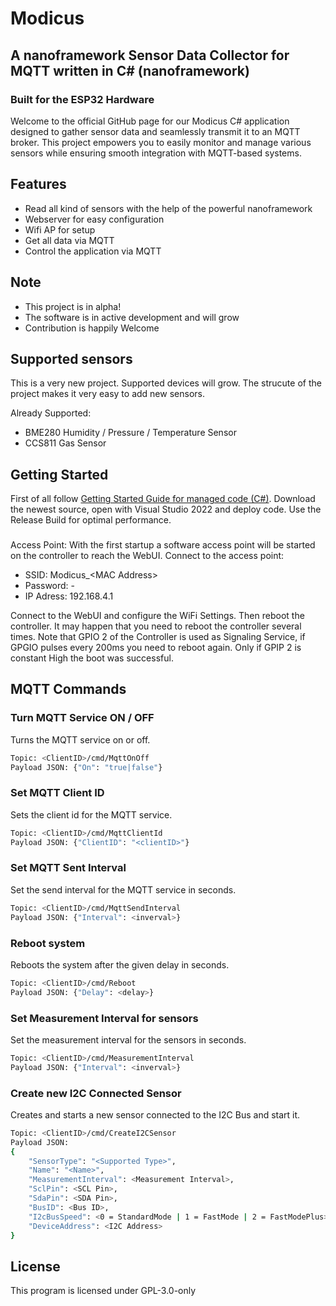# Modicus
## A nanoframework Sensor Data Collector for MQTT written in C# (nanoframework)

### Built for the ESP32 Hardware
Welcome to the official GitHub page for our Modicus C# application designed to gather sensor data and seamlessly transmit it to an MQTT broker. This project empowers you to easily monitor and manage various sensors while ensuring smooth integration with MQTT-based systems.

## Features
- Read all kind of sensors with the help of the powerful nanoframework
- Webserver for easy configuration
- Wifi AP for setup
- Get all data via MQTT
- Control the application via MQTT

## Note
- This project is in alpha!
- The software is in active development and will grow
- Contribution is happily Welcome

## Supported sensors
This is a very new project. Supported devices will grow. The strucute of the project makes it very easy to add new sensors. 

Already Supported:
- BME280 Humidity / Pressure / Temperature Sensor
- CCS811 Gas Sensor

## Getting Started 
First of all follow [Getting Started Guide for managed code (C#)](https://docs.nanoframework.net/content/getting-started-guides/getting-started-managed.html).
Download the newest source, open with Visual Studio 2022 and deploy code. Use the Release Build for optimal performance.

###
Access Point: With the first startup a software access point will be started on the controller to reach the WebUI. 
Connect to the access point:
 - SSID: Modicus_&#60;MAC Address&#62;
 - Password: -
 - IP Adress: 192.168.4.1
 
Connect to the WebUI and configure the WiFi Settings. Then reboot the controller. It may happen that you need to reboot the controller several times. 
Note that GPIO 2 of the Controller is used as Signaling Service, if GPGIO pulses every 200ms you need to reboot again. 
Only if GPIP 2 is constant High the boot was successful. 

## MQTT Commands

### Turn MQTT Service ON / OFF
Turns the MQTT service on or off.
```sh
Topic: <ClientID>/cmd/MqttOnOff
Payload JSON: {"On": "true|false"}
```

### Set MQTT Client ID
Sets the client id for the MQTT service.
```sh
Topic: <ClientID>/cmd/MqttClientId
Payload JSON: {"ClientID": "<clientID>"}
```
### Set MQTT Sent Interval 
Set the send interval for the MQTT service in seconds.
```sh
Topic: <ClientID>/cmd/MqttSendInterval
Payload JSON: {"Interval": <inverval>}
```

### Reboot system
Reboots the system after the given delay in seconds.
```sh
Topic: <ClientID>/cmd/Reboot
Payload JSON: {"Delay": <delay>}
```

### Set Measurement Interval for sensors
Set the measurement interval for the sensors in seconds.
```sh
Topic: <ClientID>/cmd/MeasurementInterval
Payload JSON: {"Interval": <inverval>}
```

### Create new I2C Connected Sensor
Creates and starts a new sensor connected to the I2C Bus and start it.
```sh
Topic: <ClientID>/cmd/CreateI2CSensor
Payload JSON:
{
	"SensorType": "<Supported Type>",
	"Name": "<Name>",
	"MeasurementInterval": <Measurement Interval>,
	"SclPin": <SCL Pin>,
	"SdaPin": <SDA Pin>,
	"BusID": <Bus ID>,
	"I2cBusSpeed": <0 = StandardMode | 1 = FastMode | 2 = FastModePlus>,
	"DeviceAddress": <I2C Address>
}
```

## License
This program is licensed under GPL-3.0-only
